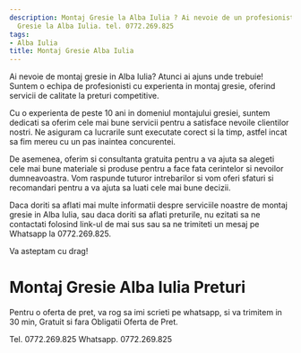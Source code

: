 ```yaml
---
description: Montaj Gresie la Alba Iulia ? Ai nevoie de un profesionist in Montaj
  Gresie la Alba Iulia. tel. 0772.269.825
tags:
- Alba Iulia
title: Montaj Gresie Alba Iulia
---
```



Ai nevoie de montaj gresie in Alba Iulia? Atunci ai ajuns unde trebuie! Suntem o echipa de profesionisti cu experienta in montaj gresie, oferind servicii de calitate la preturi competitive. 

Cu o experienta de peste 10 ani in domeniul montajului gresiei, suntem dedicati sa oferim cele mai bune servicii pentru a satisface nevoile clientilor nostri. Ne asiguram ca lucrarile sunt executate corect si la timp, astfel incat sa fim mereu cu un pas inaintea concurentei. 

De asemenea, oferim si consultanta gratuita pentru a va ajuta sa alegeti cele mai bune materiale si produse pentru a face fata cerintelor si nevoilor dumneavoastra. Vom raspunde tuturor intrebarilor si vom oferi sfaturi si recomandari pentru a va ajuta sa luati cele mai bune decizii. 

Daca doriti sa aflati mai multe informatii despre serviciile noastre de montaj gresie in Alba Iulia, sau daca doriti sa aflati preturile, nu ezitati sa ne contactati folosind link-ul de mai sus sau sa ne trimiteti un mesaj pe Whatsapp la 0772.269.825. 

Va asteptam cu drag!

# Montaj Gresie Alba Iulia Preturi
Pentru o oferta de pret, va rog sa imi scrieti pe whatsapp, si va trimitem in 30 min, Gratuit si fara Obligatii Oferta de Pret.

Tel. 0772.269.825
Whatsapp. 0772.269.825